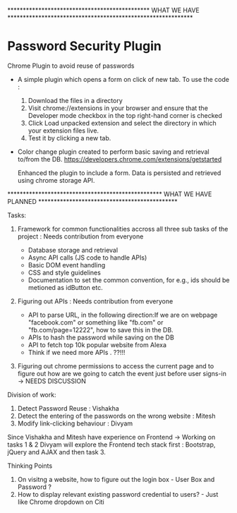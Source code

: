 ********************************************** WHAT WE HAVE ************************************************************
# Password Security Plugin
Chrome Plugin to avoid reuse of passwords

* A simple plugin which opens a form on click of new tab.
   To use the code :

   1) Download the files in a directory
   2) Visit chrome://extensions in your browser and ensure that the Developer mode checkbox in the top right-hand corner is         checked
   3) Click Load unpacked extension and select the directory in which your extension files live.
   4) Test it by clicking a new tab.

* Color change plugin created to perform basic saving and retrieval to/from the DB. https://developers.chrome.com/extensions/getstarted                                 

   Enhanced the plugin to include a form. Data is persisted and retrieved using chrome storage API.

************************************************** WHAT WE HAVE PLANNED *********************************************

Tasks:

1. Framework for common functionalities accross all three sub tasks of the project : Needs contribution from everyone
    * Database storage and retrieval  
    * Async API calls (JS code to handle APIs)
    * Basic DOM event handling
    * CSS and style guidelines
    * Documentation to set the common convention, for e.g., ids should be metioned as idButton etc.
    
 2. Figuring out APIs : Needs contribution from everyone
    * API to parse URL, in the following direction:If we are on webpage "facebook.com" or something like "fb.com" or "fb.com/page=12222", how to save this in the DB.
    * APIs to hash the password while saving on the DB
    * API to fetch top 10k popular website from Alexa
    * Think if we need more APIs . ??!!!
              
3. Figuring out chrome permissions to access the current page and to figure out how are we going to catch the event just before user signs-in -> NEEDS DISCUSSION

Division of work: 

1) Detect Password Reuse : Vishakha
2) Detect the entering of the passwords on the wrong website : Mitesh
3) Modify link-clicking behaviour : Divyam

Since Vishakha and Mitesh have experience on Frontend -> Working on tasks 1 & 2
Divyam will explore the Frontend tech stack first : Bootstrap, jQuery and AJAX and then task 3.

Thinking Points

1. On visitng a website, how to figure out the login box - User Box and Password ?
2. How to display relevant existing password credential to users? - Just like Chrome dropdown on Citi

